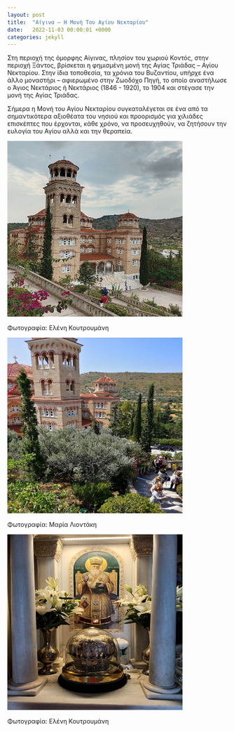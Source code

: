 ```yaml
---
layout: post
title:  "Αίγινα – Η Μονή Του Αγίου Νεκταρίου"
date:   2022-11-03 00:00:01 +0000
categories: jekyll
---
```

Στη περιοχή της όμορφης Αίγινας, πλησίον του χωριού Κοντός, στην περιοχή Ξάντος, βρίσκεται η φημισμένη μονή της Αγίας Τριάδας – Αγίου Νεκταρίου. Στην ίδια τοποθεσία, τα χρόνια του Βυζαντίου, υπήρχε ένα άλλο μοναστήρι – αφιερωμένο στην Ζωοδόχο Πηγή, το οποίο αναστήλωσε ο Άγιος Νεκτάριος ή Νεκτάριος (1846 - 1920), το 1904 και στέγασε την μονή της Αγίας Τριάδας.

Σήμερα η Μονή του Αγίου Νεκταρίου συγκαταλέγεται σε ένα από τα σημαντικότερα αξιοθέατα του νησιού και προορισμός για χιλιάδες επισκέπτες που έρχονται, κάθε χρόνο, να προσευχηθούν, να ζητήσουν την ευλογία του Αγίου αλλά και την θεραπεία.

<img src="https://raw.githubusercontent.com/ASkouloudakis/heritage-promotion/master/assets/images/agiosNektarios1.jpg" data-canonical-src="https://raw.githubusercontent.com/ASkouloudakis/heritage-promotion/master/assets/images/agiosNektarios1.jpg" width="400" height="400" />

Φωτογραφία: Ελένη Κουτρουμάνη

<img src="https://raw.githubusercontent.com/ASkouloudakis/heritage-promotion/master/assets/images/agiosNektarios3.jpg" data-canonical-src="https://raw.githubusercontent.com/ASkouloudakis/heritage-promotion/master/assets/images/agiosNektarios3.jpg" width="400" height="400" />

Φωτογραφία: Μαρία Λιοντάκη

<img src="https://raw.githubusercontent.com/ASkouloudakis/heritage-promotion/master/assets/images/agiosNektarios2.jpg" data-canonical-src="https://raw.githubusercontent.com/ASkouloudakis/heritage-promotion/master/assets/images/agiosNektarios2.jpg" width="400" height="400" />

Φωτογραφία: Ελένη Κουτρουμάνη
